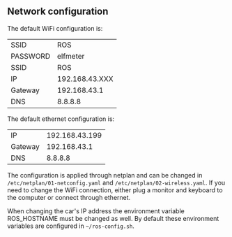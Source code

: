 ## Network configuration
The default WiFi configuration is:

|   |    |
|:---|:---|
| SSID   | ROS   |
| PASSWORD   | elfmeter   |
| SSID   | ROS   |
| IP   | 192.168.43.XXX   |
| Gateway   | 192.168.43.1   |
| DNS   | 8.8.8.8   |

The default ethernet configuration is:

|    |    |
|:---|:---|
| IP   | 192.168.43.199   |
| Gateway   | 192.168.43.1   |
| DNS   | 8.8.8.8   |

The configuration is applied through netplan and can be changed in  ```/etc/netplan/01-netconfig.yaml``` and ```/etc/netplan/02-wireless.yaml```. If you need to change the WiFi connection, either plug a monitor and keyboard to the computer or connect through ethernet.

When changing the car's IP address the environment variable ROS_HOSTNAME must be changed as well. By default these environment variables are configured in ```~/ros-config.sh```.